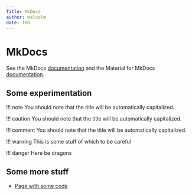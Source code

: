 ```yaml
---
Title: MkDocs
author: malcolm
date: TBD
---
```



# MkDocs

See the MkDocs [documentation](https://www.mkdocs.org/)
and the Material for MkDocs [documentation](https://squidfunk.github.io/mkdocs-material/).

## Some experimentation

!!! note
    You should note that the title will be automatically capitalized.

!!! caution
    You should note that the title will be automatically capitalized.

!!! comment
    You should note that the title will be automatically capitalized.

!!! warning
    This is some stuff of which to be careful
    
!!! danger
    Here be dragons

## Some more stuff

* [Page with some code](mkdocs-vs-pelican.md)
